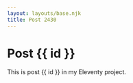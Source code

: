 ```yaml
---
layout: layouts/base.njk
title: Post 2430
---
```


# Post {{ id }}

This is post {{ id }} in my Eleventy project.
